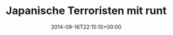 ---
retweeted: false
source: <a href="http://twitter.com" rel="nofollow">Twitter Web Client</a>
entities:
  hashtags: []
  symbols: []
  user_mentions: []
  urls: []
display_text_range:
- '0'
- '95'
favorite_count: '2'
id_str: '512001773973020672'
truncated: false
retweet_count: '1'
id: '512001773973020672'
created_at: Tue Sep 16 22:15:10 +0000 2014
favorited: false
full_text: |-
  Japanische Terroristen
  mit runtergelassenen Hosen
  bewerfen alte Omas
  mit Katzenfutter von Aldi.
lang: de
tags:
- pesos:twitter
date: '2014-09-16T22:15:10+00:00'
src: https://twitter.com/bascht/status/512001773973020672
original_url: https://twitter.com/bascht/status/512001773973020672
type: twitter_tweet
text: |-
  Japanische Terroristen
  mit runtergelassenen Hosen
  bewerfen alte Omas
  mit Katzenfutter von Aldi.
title: |-
  Japanische Terroristen
  mit runt

---